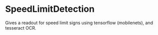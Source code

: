 # SpeedLimitDetection
Gives a readout for speed limit signs using tensorflow (mobilenets), and tesseract OCR.
